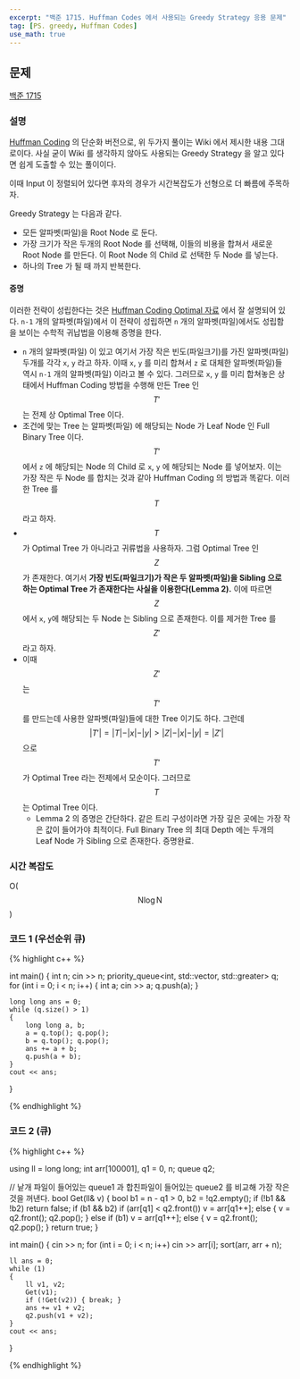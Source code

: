 ```yaml
---
excerpt: "백준 1715. Huffman Codes 에서 사용되는 Greedy Strategy 응용 문제"
tag: [PS. greedy, Huffman Codes]
use_math: true
---
```


## 문제

[백준 1715](https://www.acmicpc.net/problem/1715)


### 설명

[Huffman Coding](https://en.wikipedia.org/wiki/Huffman_coding) 의 단순화 버전으로, 위 두가지 풀이는 Wiki 에서 제시한 내용 그대로이다. 사실 굳이 Wiki 를 생각하지 않아도 사용되는 Greedy Strategy 을 알고 있다면 쉽게 도출할 수 있는 풀이이다. 

이때 Input 이 정렬되어 있다면 후자의 경우가 시간복잡도가 선형으로 더 빠름에 주목하자. 

Greedy Strategy 는 다음과 같다.
+ 모든 알파벳(파일)을 Root Node 로 둔다.
+ 가장 크기가 작은 두개의 Root Node 를 선택해, 이들의 비용을 합쳐서 새로운 Root Node 를 만든다. 이 Root Node 의 Child 로 선택한 두 Node 를 넣는다. 
+ 하나의 Tree 가 될 때 까지 반복한다.

#### 증명

 이러한 전략이 성립한다는 것은 [Huffman Coding Optimal 자료](https://www.cse.iitk.ac.in/users/satyadev/au17/huffman.pdf) 에서 잘 설명되어 있다. ```n-1``` 개의 알파벳(파일)에서 이 전략이 성립하면 ```n``` 개의 알파벳(파일)에서도 성립함을 보이는 수학적 귀납법을 이용해 증명을 한다.
+ ```n``` 개의 알파벳(파일) 이 있고 여기서 가장 작은 빈도(파일크기)를 가진 알파벳(파일) 두개를 각각 ```x```, ```y``` 라고 하자. 이때 ```x```, ```y``` 를 미리 합쳐서 ```z``` 로 대체한 알파벳(파일)들 역시 ```n-1``` 개의 알파벳(파일) 이라고 볼 수 있다. 그러므로 ```x```, ```y``` 를 미리 합쳐놓은 상태에서 Huffman Coding 방법을 수행해 만든 Tree 인 $$T'$$ 는 전제 상 Optimal Tree 이다. 
+ 조건에 맞는 Tree 는 알파벳(파일) 에 해당되는 Node 가 Leaf Node 인 Full Binary Tree 이다. $$T'$$ 에서 ```z``` 에 해당되는 Node 의 Child 로 ```x```, ```y``` 에 해당되는 Node 를 넣어보자. 이는 가장 작은 두 Node 를 합치는 것과 같아 Huffman Coding 의 방법과 똑같다. 이러한 Tree 를 $$T$$ 라고 하자.
+ $$T$$ 가 Optimal Tree 가 아니라고 귀류법을 사용하자. 그럼 Optimal Tree 인 $$Z$$ 가 존재한다. 여기서 __가장 빈도(파일크기)가 작은 두 알파벳(파일)을 Sibling 으로 하는 Optimal Tree 가 존재한다는 사실을 이용한다(Lemma 2).__ 이에 따르면 $$Z$$ 에서 ```x```, ```y```에 해당되는 두 Node 는 Sibling 으로 존재한다. 이를 제거한 Tree 를 $$Z'$$ 라고 하자. 
+ 이때 $$Z'$$ 는 $$T'$$ 를 만드는데 사용한 알파벳(파일)들에 대한 Tree 이기도 하다. 그런데
$$\vert T' \vert = 
\vert T \vert - \vert x \vert - \vert y \vert >
\vert Z \vert - \vert x \vert - \vert y \vert 
= \vert Z' \vert $$ 으로 $$T'$$ 가 Optimal Tree 라는 전제에서 모순이다. 
그러므로 $$T$$ 는 Optimal Tree 이다.
  + Lemma 2 의 증명은 간단하다. 같은 트리 구성이라면 가장 깊은 곳에는 가장 작은 값이 들어가야 최적이다. Full Binary Tree 의 최대 Depth 에는 두개의 Leaf Node 가 Sibling 으로 존재한다. 증명완료.


### 시간 복잡도

O($$ \mathrm{N}\log{\mathrm{N}} $$)


### 코드 1 (우선순위 큐)

{% highlight c++ %}

int main()
{
	int n; cin >> n;
	priority_queue<int, std::vector<int>, std::greater<int>> q;
	for (int i = 0; i < n; i++)
	{
		int a;
		cin >> a; 
		q.push(a);
	}

	long long ans = 0;
	while (q.size() > 1)
	{
		long long a, b;
		a = q.top(); q.pop();
		b = q.top(); q.pop();
		ans += a + b;
		q.push(a + b);
	}
	cout << ans;
}

{% endhighlight %}

### 코드 2 (큐)

{% highlight c++ %}

using ll = long long;
int arr[100001], q1 = 0, n;
queue<int> q2;

// 낱개 파일이 들어있는 queue1 과 합친파일이 들어있는 queue2 를 비교해 가장 작은것을 꺼낸다.
bool Get(ll& v)
{
	bool b1 = n - q1 > 0, b2 = !q2.empty();
	if (!b1 && !b2) return false;
	if (b1 && b2)
		if (arr[q1] < q2.front()) v = arr[q1++];
		else { v = q2.front(); q2.pop(); }
	else 
		if (b1) v = arr[q1++];
		else { v = q2.front(); q2.pop(); }
	return true;
}

int main()
{
	cin >> n;
	for (int i = 0; i < n; i++) cin >> arr[i];
	sort(arr, arr + n);

	ll ans = 0;
	while (1)
	{
		ll v1, v2;
		Get(v1);
		if (!Get(v2)) { break; }
		ans += v1 + v2;
		q2.push(v1 + v2);
	}
	cout << ans;
}

{% endhighlight %}




